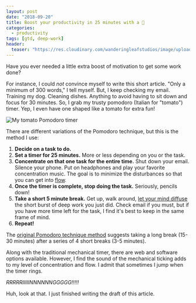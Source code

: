 ```yaml
---
layout: post
date: "2018-09-20"
title: Boost your productivity in 25 minutes with a 🍅
categories:
  - productivity
tags: [gtd, deep-work]
header:
  teaser: "https://res.cloudinary.com/wanderingleafstudios/image/upload/b_auto,c_pad,g_center,h_630,w_1200/v1537457980/chrisjmears.com/blog/pomodoro-timer.jpg"
---
```


Have you ever needed a little extra boost of motivation to get some work done?

For instance, I could _not_ convince myself to write this short article. "Only a minimum of 300 words," I tell myself. But, I keep checking my email. Training my dog. Cleaning dishes. Anything to avoid having to sit down and focus for 30 minutes. So, I grab my trusty pomodoro (Italian for "tomato") timer. Yep, I even have one shaped like a tomato for extra fun!

![My tomato Pomodoro timer](https://res.cloudinary.com/wanderingleafstudios/image/upload/v1537457980/chrisjmears.com/blog/pomodoro-timer.jpg)

There are different variations of the Pomodoro technique, but this is the method I use:

1. **Decide on a task to do.**
2. **Set a timer for 25 minutes.** More or less depending on you or the task.
3. **Concentrate on that one task for the entire time.** Shut down your email. Silence your phone. Put on headphones and play your favorite concentration music. The goal is to minimize the disturbances so that you can get into [flow](<https://en.wikipedia.org/wiki/Flow_(psychology)>).
4. **Once the timer is complete, stop doing the task.** Seriously, pencils down!
5. **Take a short 5 minute break.** Get up, walk around, [let your mind diffuse](https://www.youtube.com/watch?v=lJtUg-3DfUk) the short burst of deep work you just did. Check email if you must, but if you have more time left for the task, I find it's best to keep in the same frame of mind.
6. **Repeat!**

The [original Pomodoro technique method](https://francescocirillo.com/pages/pomodoro-technique) suggests taking a long break (15-30 minutes) after a series of 4 short breaks (3-5 minutes).

Along with the traditional mechanical timer, there are web and software options available. However, I find the sound of the mechanical ticking adds to my level of concentration and flow. I admit that sometimes I jump when the timer rings.

_RRRRRIIIIINNNNNNGGGGG!!!!!_

Huh, look at that. I just finished writing the draft of this article.
